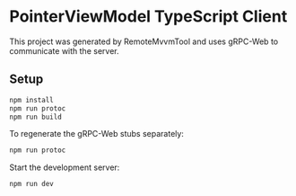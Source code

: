 <!-- <auto-generated> -->
<!-- Generated by RemoteMvvmTool. -->
<!-- </auto-generated> -->

# PointerViewModel TypeScript Client

This project was generated by RemoteMvvmTool and uses gRPC-Web to communicate with the server.

## Setup

```bash
npm install
npm run protoc
npm run build
```

To regenerate the gRPC-Web stubs separately:
```bash
npm run protoc
```

Start the development server:
```bash
npm run dev
```
